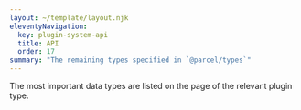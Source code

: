 ```yaml
---
layout: ~/template/layout.njk
eleventyNavigation:
  key: plugin-system-api
  title: API
  order: 17
summary: "The remaining types specified in `@parcel/types`"
---
```


<note>
The most important data types are listed on the page of the relevant plugin type.
</note>

<include src="index.html"></include>
